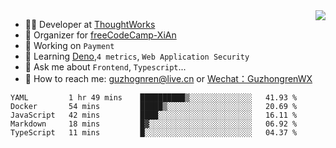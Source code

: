 <img align="right" src="https://github-readme-stats.vercel.app/api?username=guzhongren&show_icons=true&icon_color=805AD5&text_color=000&bg_color=ffffff&hide_title=true" />

- 👨‍💻  Developer at [ThoughtWorks](https://thoughtworks.com)
- 🏢 Organizer for [freeCodeCamp-XiAn](https://github.com/orgs/freeCodeCamp-XiAn)
- 🔭 Working on `Payment`
- 🌱 Learning [Deno](https://deno.land/),`4 metrics`,  `Web Application Security`
- 💬 Ask me about `Frontend`, `Typescript`...
- 🔎 How to reach me: [guzhognren@live.cn](guzhognren@live.cn) or [Wechat：GuzhongrenWX]()

<!--START_SECTION:waka-->
```text
YAML         1 hr 49 mins    ██████████▒░░░░░░░░░░░░░░   41.93 % 
Docker       54 mins         █████▒░░░░░░░░░░░░░░░░░░░   20.69 % 
JavaScript   42 mins         ████░░░░░░░░░░░░░░░░░░░░░   16.11 % 
Markdown     18 mins         █▓░░░░░░░░░░░░░░░░░░░░░░░   06.92 % 
TypeScript   11 mins         █░░░░░░░░░░░░░░░░░░░░░░░░   04.37 % 
```
<!--END_SECTION:waka-->

